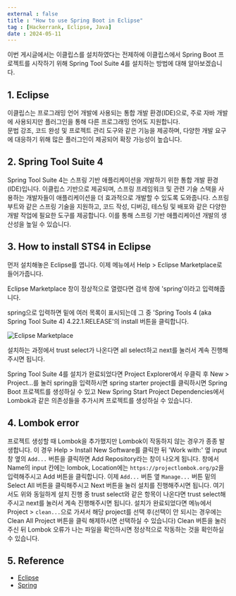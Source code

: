 ```yaml
---
external : false
title : "How to use Spring Boot in Eclipse"
tag : [Hackerrank, Eclipse, Java]
date : 2024-05-11
---
```


이번 게시글에서는 이클립스를 설치하였다는 전제하에 이클립스에서 Spring Boot 프로젝트를 시작하기 위해 Spring Tool Suite 4를 설치하는 방법에 대해 알아보겠습니다.

## 1. Eclipse

이클립스는 프로그래밍 언어 개발에 사용되는 통합 개발 환경(IDE)으로, 주로 자바 개발에 사용되지만 플러그인을 통해 다른 프로그래밍 언어도 지원합니다.  
문법 강조, 코드 완성 및 프로젝트 관리 도구와 같은 기능을 제공하며, 다양한 개발 요구에 대응하기 위해 많은 플러그인이 제공되어 확장 가능성이 높습니다.

## 2. Spring Tool Suite 4

Spring Tool Suite 4는 스프링 기반 애플리케이션을 개발하기 위한 통합 개발 환경(IDE)입니다. 이클립스 기반으로 제공되며, 스프링 프레임워크 및 관련 기술 스택을 사용하는 개발자들이 애플리케이션을 더 효과적으로 개발할 수 있도록 도와줍니다.
스프링 부트와 같은 스프링 기술을 지원하고, 코드 작성, 디버깅, 테스팅 및 배포와 같은 다양한 개발 작업에 필요한 도구를 제공합니다. 이를 통해 스프링 기반 애플리케이션 개발의 생산성을 높일 수 있습니다.

## 3. How to install STS4 in Eclipse

먼저 설치해놓은 Eclipse를 엽니다. 이제 메뉴에서 Help > Eclipse Marketplace로 들어가줍니다.

Eclipse Marketplace 창이 정상적으로 열렸다면 검색 창에 'spring'이라고 입력해줍니다.

spring으로 입력하면 밑에 여러 목록이 표시되는데 그 중 'Spring Tools 4 (aka Spring Tool Suite 4) 4.22.1.RELEASE'의 install 버튼을 클릭합니다.

![Eclipse Marketplace](https://raw.githubusercontent.com/WoojinJeonkr/woojin-blog/fd671f56811e12b78a96d6e0a8deace11f98243f/public/images/eclipse_marketplace.png)

설치하는 과정에서 trust select가 나온다면 all select하고 next를 눌러서 계속 진행해주시면 됩니다.

Spring Tool Suite 4를 설치가 완료되었다면 Project Explorer에서 우클릭 후 New > Project...를 눌러 spring을 입력하시면 spring starter project를 클릭하시면 Spring Boot 프로젝트를 생성하실 수 있고 New Spring Start Project Dependencies에서 Lombok과 같은 의존성들을 추가시켜 프로젝트를 생성하실 수 있습니다.

## 4. Lombok error

프로젝트 생성할 때 Lombok을 추가했지만 Lombok이 작동하지 않는 경우가 종종 발생합니다.
이 경우 Help > Install New Software를 클릭한 뒤 'Work with:' 옆 input 창 옆의 `Add...` 버튼을 클릭하면 Add Repository라는 창이 나오게 됩니다.
창에서 Name의 input 칸에는 lombok, Location에는 `https://projectlombok.org/p2`을 입력해주시고 Add 버튼을 클릭합니다.
이제 `Add...` 버튼 옆 `Manage...` 버튼 밑의 Select All 버튼을 클릭해주시고 Next 버튼을 눌러 설치를 진행해주시면 됩니다. 여기서도 위와 동일하게 설치 진행 중 trust select와 같은 항목이 나온다면 trust select해주시고 next를 눌러서 계속 진행해주시면 됩니다.
설치가 완료되었다면 메뉴에서 Project > `clean...`으로 가셔서 해당 project를 선택 후(선택이 안 되시는 경우에는 Clean All Project 버튼을 클릭 해제하시면 선택하실 수 있습니다) Clean 버튼을 눌러주신 뒤 Lombok 오류가 나는 파일을 확인하시면 정상적으로 작동하는 것을 확인하실 수 있습니다.

## 5. Reference

- [Eclipse](https://www.eclipse.org/)
- [Spring](https://spring.io/)
